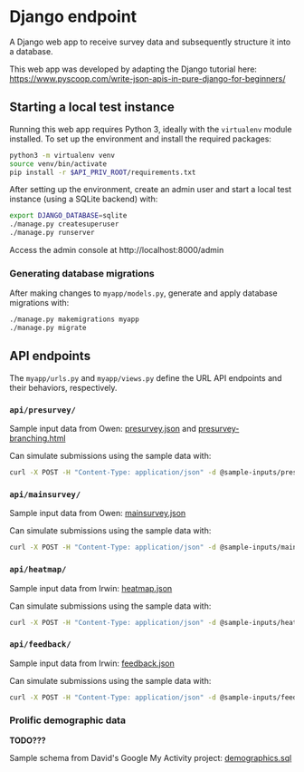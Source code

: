 # Django endpoint

A Django web app to receive survey data and subsequently structure it into a
database.

This web app was developed by adapting the Django tutorial here:
https://www.pyscoop.com/write-json-apis-in-pure-django-for-beginners/

## Starting a local test instance

Running this web app requires Python 3, ideally with the `virtualenv` module
installed. To set up the environment and install the required packages:

```bash
python3 -m virtualenv venv
source venv/bin/activate
pip install -r $API_PRIV_ROOT/requirements.txt  
```

After setting up the environment, create an admin user and start a local test
instance (using a SQLite backend) with:

```bash
export DJANGO_DATABASE=sqlite
./manage.py createsuperuser
./manage.py runserver
```

Access the admin console at http://localhost:8000/admin

### Generating database migrations

After making changes to `myapp/models.py`, generate and apply database migrations with:

```bash
./manage.py makemigrations myapp
./manage.py migrate
```

## API endpoints

The `myapp/urls.py` and `myapp/views.py` define the URL API endpoints and
their behaviors, respectively.

### `api/presurvey/`

Sample input data from Owen:
[presurvey.json](sample-inputs/presurvey.json) and
[presurvey-branching.html](sample-inputs/presurvey-diagram.html)

Can simulate submissions using the sample data with:

```bash
curl -X POST -H "Content-Type: application/json" -d @sample-inputs/presurvey.json http://localhost:8000/api/presurvey/
```

### `api/mainsurvey/`

Sample input data from Owen:
[mainsurvey.json](sample-inputs/mainsurvey.json)

Can simulate submissions using the sample data with:

```bash
curl -X POST -H "Content-Type: application/json" -d @sample-inputs/mainsurvey.json http://localhost:8000/api/mainsurvey/
```

### `api/heatmap/`

Sample input data from Irwin:
[heatmap.json](sample-inputs/heatmap.json)

Can simulate submissions using the sample data with:

```bash
curl -X POST -H "Content-Type: application/json" -d @sample-inputs/heatmap.json http://localhost:8000/api/heatmap/
```

### `api/feedback/`

Sample input data from Irwin:
[feedback.json](sample-inputs/feedback.json)

Can simulate submissions using the sample data with:

```bash
curl -X POST -H "Content-Type: application/json" -d @sample-inputs/feedback.json http://localhost:8000/api/feedback/
```

### Prolific demographic data

**TODO???**

Sample schema from David's Google My Activity project:
[demographics.sql](sample-inputs/demographics.sql)

